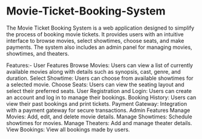 # Movie-Ticket-Booking-System
The Movie Ticket Booking System is a web application designed to simplify the process of booking movie tickets. It provides users with an intuitive interface to browse movies, select showtimes, choose seats, and make payments. The system also includes an admin panel for managing movies, showtimes, and theaters.

Features:-
User Features
Browse Movies: Users can view a list of currently available movies along with details such as synopsis, cast, genre, and duration.
Select Showtime: Users can choose from available showtimes for a selected movie.
Choose Seats: Users can view the seating layout and select their preferred seats.
User Registration and Login: Users can create an account and log in to manage their bookings.
Booking History: Users can view their past bookings and print tickets.
Payment Gateway: Integration with a payment gateway for secure transactions.
Admin Features
Manage Movies: Add, edit, and delete movie details.
Manage Showtimes: Schedule showtimes for movies.
Manage Theaters: Add and manage theater details.
View Bookings: View all bookings made by users.
